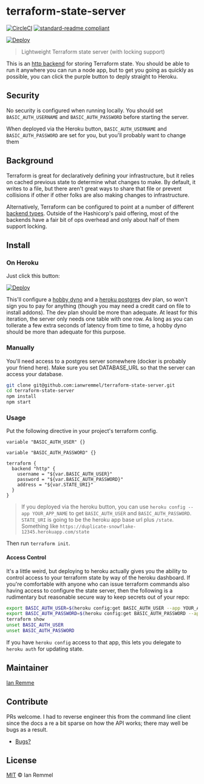 # terraform-state-server

[![CircleCI](https://circleci.com/gh/ianwremmel/terraform-state-server.svg?style=svg)](https://circleci.com/gh/ianwremmel/terraform-state-server)
[![standard-readme compliant](https://img.shields.io/badge/readme%20style-standard-brightgreen.svg?style=flat-square)](https://github.com/RichardLitt/standard-readme)

[![Deploy](https://www.herokucdn.com/deploy/button.svg)](https://heroku.com/deploy)

> Lightweight Terraform state server (with locking support)

This is an [http backend](https://www.terraform.io/docs/backends/types/http.html) for storing Terraform state. You should be able to run it anywhere you can run a node app, but to get you going as quickly as possible, you can click the purple button to deply straight to Heroku.

## Security

No security is configured when running locally. You should set `BASIC_AUTH_USERNAME` and `BASIC_AUTH_PASSWORD` before starting the server.

When deployed via the Heroku button, `BASIC_AUTH_USERNAME` and `BASIC_AUTH_PASSWORD` are set for you, but you'll probably want to change them

## Background

Terraform is great for declaratively defining your infrastructure, but it relies on cached previous state to determine what changes to make. By default, it writes to a file, but there aren't great ways to share that file or prevent collisions if other if other folks are also making changes to infrastructure.

Alternatively, Terraform can be configured to point at a number of different [backend types](https://www.terraform.io/docs/backends/types/index.html). Outside of the Hashicorp's paid offering, most of the backends have a fair bit of ops overhead and only about half of them support locking.

## Install

### On Heroku

Just click this button: 

[![Deploy](https://www.herokucdn.com/deploy/button.svg)](https://heroku.com/deploy)

This'll configure a [hobby dyno]() and a [heroku postgres]() dev plan, so won't sign you to pay for anything (though you may need a credit card on file to install addons). The dev plan should be more than adequate. At least for this iteration, the server only needs one table with one row. As long as you can tollerate a few extra seconds of latency from time to time, a hobby dyno should be more than adequate for this purpose. 

### Manually

You'll need access to a postgres server somewhere (docker is probably your friend here). Make sure you set DATABASE_URL so that the server can access your database.

```bash
git clone git@github.com:ianwremmel/terraform-state-server.git
cd terraform-state-server
npm install
npm start
```

### Usage

Put the following directive in your project's terraform config.

```hcl
variable "BASIC_AUTH_USER" {}

variable "BASIC_AUTH_PASSWORD" {}

terraform {
  backend "http" {
    username = "${var.BASIC_AUTH_USER}"
    password = "${var.BASIC_AUTH_PASSWORD}"
    address = "${var.STATE_URI}"
  }
}
```

> If you deployed via the heroku button, you can use `heroku config --app YOUR_APP_NAME` to get `BASIC_AUTH_USER` and `BASIC_AUTH_PASSWORD`.
> `STATE_URI` is going to be the heroku app base url plus `/state`. Something like `https://duplicate-snowflake-12345.herokuapp.com/state`

Then run `terraform init`.

#### Access Control

It's a little weird, but deploying to heroku actually gives you the ability to control access to your terraform state by way of the heroku dashboard. If you're comfortable with anyone who can issue terraform commands also having access to configure the state server, then the following is a rudimentary but reasonable secure way to keep secrets out of your repo:

```bash
export BASIC_AUTH_USER=$(heroku config:get BASIC_AUTH_USER --app YOUR_APP_NAME)
export BASIC_AUTH_PASSWORD=$(heroku config:get BASIC_AUTH_PASSWORD --app YOUR_APP_NAME)
terraform show
unset BASIC_AUTH_USER
unset BASIC_AUTH_PASSWORD
```

If you have `heroku config` access to that app, this lets you delegate to `heroku auth` for updating state.

## Maintainer

[Ian Remme](https://github.com/ianwremmel)

## Contribute

PRs welcome. I had to reverse engineer this from the command line client since the docs a re a bit sparse on how the API works; there may well be bugs as a result.

- [Bugs?](https://github.com/ianwremmel/terraform-state-server/issues)

## License

[MIT](LICENSE) &copy; Ian Remmel
